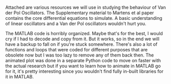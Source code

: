 Attached are various resources we will use in studying the behaviour of Van der Pol Oscillators. The Supplementary material to Martens et al paper contains the core differential equations to simulate. A basic understanding of linear oscillators and a Van der Pol oscillators wouldn't hurt you. 

The MATLAB code is horribly organized. Maybe that's for the best, I would cry if I had to decode and copy from it. But it works, so in the end we will have a backup to fall on if you're stuck somewhere. There's also a lot of functions and loops that were coded for different purposes that are obsolete now but I was too lazy to remove any of them back then. The animated plot was done in a separate Python code to move on faster with the actual research but if you want to learn how to animate in MATLAB go for it, it's pretty interesting since you wouldn't find fully in-built libraries for it in MATLAB.
